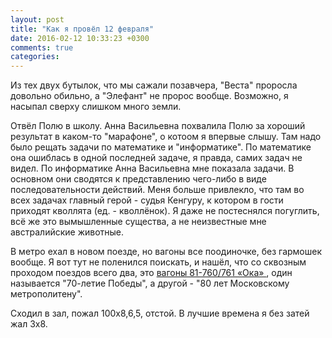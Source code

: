 ```yaml
---
layout: post
title: "Как я провёл 12 февраля"
date: 2016-02-12 10:33:23 +0300
comments: true
categories: 
---
```

Из тех двух бутылок, что мы сажали позавчера, "Веста" проросла довольно обильно, а "Элефант" не пророс вообще. Возможно, я насыпал сверху слишком много земли.

Отвёл Полю в школу. Анна Васильевна похвалила Полю за хороший результат в каком-то "марафоне", о котоом я впервые слышу. Там надо было рещать задачи по математике и "информатике". По математике она ошиблась в одной последней задаче, я правда, самих задач не видел. По информатике Анна Васильевна мне показала задачи. В основном они сводятся к представлению чего-либо в виде последовательности действий. Меня больше привлекло, что там во всех задачах главный герой - судья Кенгуру, к котором в гости приходят кволлята (ед. - кволлёнок). Я даже не постеснялся погуглить, всё же это вымышленные существа, а не неизвестные мне австралийские животные.

В метро ехал в новом поезде, но вагоны все поодиночке, без гармошек вообще. Я вот тут не поленился поискать, и нашёл, что со сквозным проходом поездов всего два, это [вагоны 81-760/761 «Ока» ](https://ru.wikipedia.org/wiki/%D0%9E%D0%BA%D0%B0_(%D0%B2%D0%B0%D0%B3%D0%BE%D0%BD_%D0%BC%D0%B5%D1%82%D1%80%D0%BE)), один называется "70-летие Победы", а другой - "80 лет Московскому метрополитену".

Сходил в зал, пожал 100х8,6,5, отстой. В лучшие времена я без затей жал 3х8.